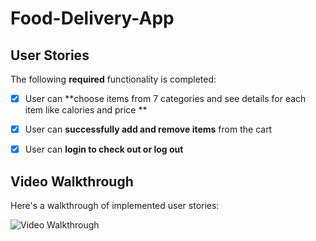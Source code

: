 # Food-Delivery-App

## User Stories

The following **required** functionality is completed:

* [x] User can **choose items from 7 categories and see details for each item like calories and price **
* [x] User can **successfully add and remove items** from the cart
* [x] User can **login to check out or log out**


## Video Walkthrough

Here's a walkthrough of implemented user stories:

<img src='walkthrough.gif' title='Video Walkthrough' width='' alt='Video Walkthrough' />

